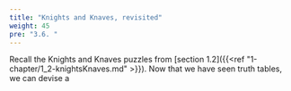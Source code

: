 ```yaml
---
title: "Knights and Knaves, revisited"
weight: 45
pre: "3.6. "
---
```


Recall the Knights and Knaves puzzles from [section 1.2]({{<ref "1-chapter/1_2-knightsKnaves.md" >}}). Now that we have seen truth tables, we can devise a
